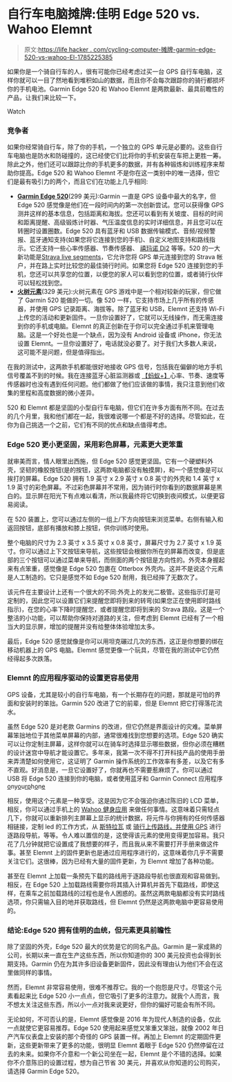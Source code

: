 # 自行车电脑摊牌:佳明 Edge 520 vs. Wahoo Elemnt

> 原文:[https://life hacker . com/cycling-computer-摊牌-garmin-edge-520-vs-wahoo-El-1785225385](https://lifehacker.com/cycling-computer-showdown-garmin-edge-520-vs-wahoo-el-1785225385)

如果你是一个骑自行车的人，很有可能你已经考虑过买一台 GPS 自行车电脑，这样你就可以一目了然地看到堆积如山的数据，而且你不会每次跟踪你的骑行都损坏你的手机电池。Garmin Edge 520 和 Wahoo Elemnt 是两款最新、最具前瞻性的产品，让我们来比较一下。

Watch

### 竞争者

如果你经常骑自行车，除了你的手机，一个独立的 GPS 单元是必要的。这些自行车电脑也是防水和防碰撞的，这已经使它们比将你的手机安装在车把上更胜一筹。除此之外，他们还可以跟踪比你的手机更多的数据，并有各种锻炼和训练程序来帮助你提高。Edge 520 和 Wahoo Elemnt 不是你在这一类别中的唯一选择，但它们是最有吸引力的两个，而且它们在功能上几乎相同:

*   [**Garmin Edge 520**](https://buy.garmin.com/en-US/US/into-sports/cycling/edge-520/prod166370.html)(299 美元):Garmin 一直是 GPS 设备中最大的名字，但 Edge 520 感觉像是他们在一段时间内的第一次创新尝试。您可以获得像 GPS 测井这样的基本信息，包括距离和海拔。您还可以看到有关坡度、目标的时间和距离提醒、高级锻炼计时器、气压温度信息的实时详细信息，并且您可以在转圈时设置圈数。Edge 520 具有蓝牙和 USB 数据传输模式、音频/视频警报、蓝牙通知支持(如果您将它连接到您的手机)、自定义地图支持和路线指示。它还支持一些心率传感器、节奏传感器、 [禧玛诺 Di2](http://bike.shimano.com/content/sac-bike/en/home/components11/road/ultegra-di21.html) 等等。520 的一大新功能是[Strava live segments](http://blog.strava.com/strava-live-segments-11890/)，它允许您将 GPS 单元连接到您的 Strava 帐户，并在路上实时比较您的最佳骑行时间。如果您将 Edge 520 连接到您的手机，您还可以共享您的位置，以便您的家人可以看到您的位置，或者骑行伙伴可以轻松找到您。
*   [**火树元素**](http://www.wahoofitness.com/gps-bike-computer-elemnt)(329 美元):火树元素在 GPS 游戏中是一个相对较新的玩家，但它做了 Garmin 520 能做的一切。像 520 一样，它支持市场上几乎所有的传感器，并使用 GPS 记录距离、海拔等。除了蓝牙和 USB，Elemnt 还支持 Wi-Fi 上传您的活动和更新固件。一旦你设置好了，它就可以无线操作，而无需连接到你的手机或电脑。Elemnt 的真正创新在于你可以完全通过手机来管理电脑。这是一个好处也是一个缺点，因为没有 Android 设备或 iPhone，你无法设置 Elemnt。一旦你设置好了，电话就没必要了。对于我们大多数人来说，这可能不是问题，但是值得指出。

在我的测试中，这两款手机都能很好地接收 GPS 信号，包括我在偏僻的地方手机信号覆盖不到的时候。我在连接蓝牙心脏监测器或 [【蚂蚁+】](https://www.thisisant.com/consumer/ant-101/what-is-ant)心率、节奏、速度等传感器时也没有遇到任何问题。他们都做了他们应该做的事情，我只注意到他们收集的里程和高度数据的微小差异。

520 和 Elemnt 都是坚固的小型自行车电脑，但它们在许多方面有所不同。在过去的几个月里，我和他们都在一起，我很难说哪一个都是不好的选择。尽管如此，在你为自己挑选一个之前，它们有不同的优点和缺点值得考虑。

### Edge 520 更小更坚固，采用彩色屏幕，元素更大更笨重

就审美而言，情人眼里出西施，但 Edge 520 感觉更坚固。它有一个硬塑料外壳，坚韧的橡胶按钮(是的按钮，这两款电脑都没有触摸屏)，和一个感觉像是可以挨打的屏幕。Edge 520 拥有 1.9 英寸 x 2.9 英寸 x 0.8 英寸的外壳和 1.4 英寸 x 1.9 英寸的彩色屏幕。不过彩色屏幕并不常用，因为骑行时你看到的数据屏幕是黑白的。显示屏在阳光下有点难以看清，所以我最终将它切换到夜间模式，以便更容易阅读。

在 520 装置上，您可以通过左侧的一组上/下方向按钮来浏览菜单。右侧有输入和返回按钮，底部有播放和膝上按钮，供你训练时使用。

整个电脑的尺寸为 2.3 英寸 x 3.5 英寸 x 0.8 英寸，屏幕尺寸为 2.7 英寸 x 1.9 英寸。你可以通过上下文按钮来导航，这些按钮会根据你所在的屏幕而改变，但是底部的三个按钮可以通过菜单来导航，而侧面的两个按钮是方向性的。外壳本身握起来有点笨重，感觉像是 Edge 520 包裹在 Otterbox 外壳内。这并不是说这个元素是人工制造的。它只是感觉不如 Edge 520 耐用，我已经摔了无数次了。

该元件在主要设计上还有一个很大的不同:外壳上的发光二极管。这些指示灯是可定制的，因此您可以设置它们来提醒您即将到来的转弯(如果您正在使用即时路线指示)，在您的心率下降时提醒您，或者提醒您即将到来的 Strava 路段。这是一个整洁的小功能，可以帮助你保持对道路的关注，但考虑到 Elemnt 已经有了一个相当大的显示屏，增加的提醒并没有给整体体验增加太多。

最后，Edge 520 感觉就像是你可以用坦克碾过几次的东西，这正是你想要的绑在移动机器上的 GPS 电脑。Elemnt 感觉更像一个玩具，尽管在我的测试中它仍然经得起多次跌落。

### Elemnt 的应用程序驱动的设置更容易使用

GPS 设备，尤其是较小的自行车电脑，有一个长期存在的问题，那就是可怕的界面和安装时的笨拙。Garmin 520 改进了它的前辈，但是 Elemnt 把它打得落花流水。

虽然 Edge 520 是对老款 Garmins 的改进，但它仍然是界面设计的灾难。菜单屏幕笨拙地位于其他菜单屏幕的内部，通常很难找到您想要的选项。Edge 520 确实可以让你定制主屏幕，这样你就可以在骑车时选择显示哪些数据，但你必须在糟糕的设计迷宫中导航才能设置它。多年来，我第一次不得不打开科技产品的使用手册来弄清楚如何使用它，这证明了 Garmin 操作系统的工作效率有多差，以及它有多不直观。好消息是，一旦它设置好了，你就再也不需要惹麻烦了。你可以通过 USB 将 Edge 520 连接到你的电脑，或者使用蓝牙和 Garmin Connect 应用程序[o](https://connect.garmin.com/en-US/)ny[o](https://connect.garmin.com/en-US/)u[r](https://connect.garmin.com/en-US/)[p](https://connect.garmin.com/en-US/)h[o](https://connect.garmin.com/en-US/)n[e](https://connect.garmin.com/en-US/)

相反，使用这个元素是一种享受。这是因为它不会强迫你通过陈旧的 LCD 菜单，相反，你可以通过手机上的 [Wahoo 健身应用](http://www.wahoofitness.com/instructions/elemnt/) 来做任何事情。这意味着只需轻点几下，你就可以重新排列主屏幕上显示的统计数据，将元件与你拥有的任何传感器相链接，定制 led 的工作方式，从 [斯特拉瓦](https://www.strava.com) 或 [骑行上传路线，并使用 GPS](https://ridewithgps.com/) 进行逐路段导航，等等。令人难以置信的是，这使得该元素的使用变得更加容易。我只花了几分钟就把它设置成了我想要的样子，而且我从来不需要打开手册来做这件事。甚至 Elemnt 上的固件更新也是通过应用程序进行的，这意味着你几乎不需要关注它们。这很棒，因为已经有大量的固件更新，为 Elemnt 增加了各种功能。

甚至在 Elemnt 上加载一条预先下载的路线用于逐路段导航也很直观和容易做到。相反，在 Edge 520 上加载路线需要你将其插入计算机并首先下载路线，即使这样，在乘车之前加载路线的过程也是令人困惑的。虽然这两款电脑都没有实时路线选项，你只需输入目的地并获取路线，但 Elemnt 仍然是这两款电脑中更容易使用的。

### 结论:Edge 520 拥有佳明的血统，但元素更具前瞻性

除了坚固的外壳，Edge 520 最大的优势是它的同名产品。Garmin 是一家成熟的公司，长期以来一直在生产这些东西，所以你知道你的 300 美元投资也会得到长期支持。Garmin 仍在为其许多旧设备更新固件，因此没有理由认为他们不会在这里做同样的事情。

然而，Elemnt 非常容易使用，很难不推荐它。我的一个抱怨是尺寸。尽管这个元素看起来比 Edge 520 小一点点，但它吸引了更多的注意力。就我个人而言，我不想太关注这些东西，所以小一点对我来说更好，但你的偏好可能会有所不同。

无论如何，不可否认的是，Elemnt 感觉像是 2016 年为现代人制造的设备，仅此一点就使它更容易推荐。Edge 520 使用起来感觉又笨重又笨拙，就像 2002 年日产汽车仪表盘上安装的那个奇怪的 GPS 装置一样。再加上 Elemnt 的定期固件更新，这些更新带来了更多的功能，很明显 Elemnt 着眼于 Edge 520 仍然停留在过去的未来。如果你不介意和一个新公司坐在一起，Elemnt 是个不错的选择。如果你不介意陈旧的设置过程，想为自己节省 30 美元，并喜欢从你知道的公司购买，请选择 Garmin Edge 520。
